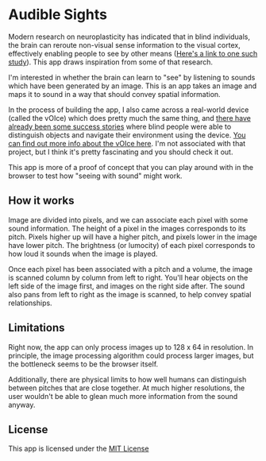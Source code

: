 # Audible Sights

Modern research on neuroplasticity has indicated that in blind individuals, the brain can reroute non-visual sense information to the visual cortex, effectively enabling people to see by other means ([Here's a link to one such study](https://www.ncbi.nlm.nih.gov/pubmed/8606771)). This app draws inspiration from some of that research.

I'm interested in whether the brain can learn to "see" by listening to sounds which have been generated by an image. This is an app takes an image and maps it to sound in a way that should convey spatial information.

In the process of building the app, I also came across a real-world device (called the vOIce) which does pretty much the same thing, and [there have already been some success stories](https://www.wired.com/2017/03/book-excerpt-body-builders/) where blind people were able to distinguish objects and navigate their environment using the device. [You can find out more info about the vOIce here](https://www.seeingwithsound.com/). I'm not associated with that project, but I think it's pretty fascinating and you should check it out.

This app is more of a proof of concept that you can play around with in the browser to test how "seeing with sound" might work.

## How it works

Image are divided into pixels, and we can associate each pixel with some sound information. The height of a pixel in the images corresponds to its pitch. Pixels higher up will have a higher pitch, and pixels lower in the image have lower pitch. The brightness (or lumocity) of each pixel corresponds to how loud it sounds when the image is played.

Once each pixel has been associated with a pitch and a volume, the image is scanned column by column from left to right. You'll hear objects on the left side of the image first, and images on the right side after. The sound also pans from left to right as the image is scanned, to help convey spatial relationships.

## Limitations

Right now, the app can only process images up to 128 x 64 in resolution. In principle, the image processing algorithm could process larger images, but the bottleneck seems to be the browser itself.

Additionally, there are physical limits to how well humans can distinguish between pitches that are close together. At much higher resolutions, the user wouldn't be able to glean much more information from the sound anyway.

## License

This app is licensed under the [MIT License](https://github.com/amgarrett09/Audible-Sights/blob/master/LICENSE.md)